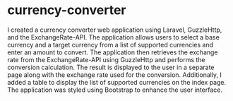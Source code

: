 # currency-converter

I created a currency converter web application using Laravel, GuzzleHttp, and the ExchangeRate-API. The application allows users to select a base currency and a target currency from a list of supported currencies and enter an amount to convert. The application then retrieves the exchange rate from the ExchangeRate-API using GuzzleHttp and performs the conversion calculation. The result is displayed to the user in a separate page along with the exchange rate used for the conversion. Additionally, I added a table to display the list of supported currencies on the index page. The application was styled using Bootstrap to enhance the user interface.
